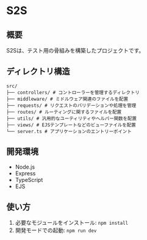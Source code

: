 # S2S
## 概要
S2Sは、テスト用の骨組みを構築したプロジェクトです。

## ディレクトリ構造
```
src/
├── controllers/ # コントローラーを管理するディレクトリ
├── middleware/ # ミドルウェア関連のファイルを配置
├── requests/ # リクエストのバリデーションや処理を管理
├── routes/ # ルーティングに関するファイルを配置
├── utils/ # 汎用的なユーティリティやヘルパー関数を配置
├── views/ # EJSテンプレートなどのビューファイルを配置
└── server.ts # アプリケーションのエントリーポイント
```

## 開発環境
- Node.js
- Express
- TypeScript
- EJS

## 使い方
1. 必要なモジュールをインストール: `npm install`
2. 開発モードでの起動: `npm run dev`
